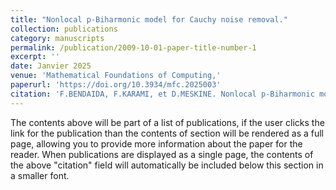 ```yaml
---
title: "Nonlocal p-Biharmonic model for Cauchy noise removal."
collection: publications
category: manuscripts
permalink: /publication/2009-10-01-paper-title-number-1
excerpt: ''
date: Janvier 2025
venue: 'Mathematical Foundations of Computing,'
paperurl: 'https://doi.org/10.3934/mfc.2025003'
citation: 'F.BENDAIDA, F.KARAMI, et D.MESKINE. Nonlocal p-Biharmonic model for Cauchy noise removal. Mathematical Foundations of Computing, 2025.'
---
```

The contents above will be part of a list of publications, if the user clicks the link for the publication than the contents of section will be rendered as a full page, allowing you to provide more information about the paper for the reader. When publications are displayed as a single page, the contents of the above "citation" field will automatically be included below this section in a smaller font.
